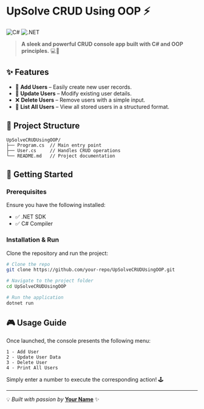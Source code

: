 # UpSolve CRUD Using OOP ⚡

![C#](https://skillicons.dev/icons?i=cs)
![.NET](https://skillicons.dev/icons?i=dotnet)

> **A sleek and powerful CRUD console app built with C# and OOP principles.** 💻🚀

## ✨ Features
- 🚀 **Add Users** – Easily create new user records.
- 🔄 **Update Users** – Modify existing user details.
- ❌ **Delete Users** – Remove users with a simple input.
- 📜 **List All Users** – View all stored users in a structured format.

## 📂 Project Structure
```
UpSolveCRUDUsingOOP/
├── Program.cs  // Main entry point
├── User.cs     // Handles CRUD operations
└── README.md   // Project documentation
```

## 🚀 Getting Started
### Prerequisites
Ensure you have the following installed:
- ✅ .NET SDK
- ✅ C# Compiler

### Installation & Run
Clone the repository and run the project:
```sh
# Clone the repo
git clone https://github.com/your-repo/UpSolveCRUDUsingOOP.git

# Navigate to the project folder
cd UpSolveCRUDUsingOOP

# Run the application
dotnet run
```

## 🎮 Usage Guide
Once launched, the console presents the following menu:
```
1 - Add User
2 - Update User Data
3 - Delete User
4 - Print All Users
```
Simply enter a number to execute the corresponding action! 🕹️




---
💡 *Built with passion by* **[Your Name](https://github.com/ziadsharara)** ✨

